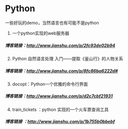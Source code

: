 # Python
一些好玩的demo，当然语言也有可能不是python

1. 一个python实现的web服务器
##### 博客链接：http://www.jianshu.com/p/2fc93de02b94

2. Python 自然语言处理 入门——提取《釜山行》的人物关系
##### 博客链接：http://www.jianshu.com/p/8fc86ba6222d#

3. docopt：Python一个优雅的命令行界面
##### 博客链接：http://www.jianshu.com/p/d2c7cbf21931

4. train_tickets ：python 实现的一个火车票查询工具
##### 博客链接 ：http://www.jianshu.com/p/1b755b0bbebf